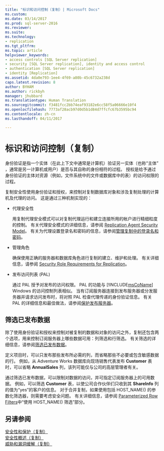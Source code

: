 ```yaml
---
title: "标识和访问控制（复制）| Microsoft Docs"
ms.custom: 
ms.date: 03/14/2017
ms.prod: sql-server-2016
ms.reviewer: 
ms.suite: 
ms.technology:
- replication
ms.tgt_pltfrm: 
ms.topic: article
helpviewer_keywords:
- access controls [SQL Server replication]
- security [SQL Server replication], identity and access control
- authentication [SQL Server replication]
- identity [Replication]
ms.assetid: 4da0e793-1ee4-4f69-a80b-45c6732a238d
caps.latest.revision: 8
author: BYHAM
ms.author: rickbyh
manager: jhubbard
ms.translationtype: Human Translation
ms.sourcegitcommit: f3481fcc2bb74eaf93182e6cc58f5a06666e10f4
ms.openlocfilehash: 7773af28acb97d0d5b1d84d7ffcfc67b3595bc94
ms.contentlocale: zh-cn
ms.lasthandoff: 04/11/2017

---
```

# <a name="identity-and-access-control-replication"></a>标识和访问控制（复制）
  身份验证是指一个实体（在此上下文中通常是计算机）验证另一实体（也称“主体” ，通常是另一计算机或用户）是否与其自称的身份相符的过程。 授权是给予通过身份验证的主体对资源（例如，文件系统中的文件或数据库中的表）的访问权限的过程。  
  
 复制安全性使用身份验证和授权，来控制对复制数据库对象和涉及复制处理的计算机及代理的访问。 这是通过三种机制实现的：  
  
-   代理安全性  
  
     用复制代理安全模式可以对复制代理运行和建立连接所用的帐户进行精细粒度的控制。 有关代理安全模式的详细信息，请参阅 [Replication Agent Security Model](../../../relational-databases/replication/security/replication-agent-security-model.md)。 有关为代理设置登录名和密码的信息，请参阅[管理复制中的登录名和密码](../../../relational-databases/replication/security/manage-logins-and-passwords-in-replication.md)。  
  
-   管理角色  
  
     确保使用正确的服务器和数据库角色进行复制的建立、维护和处理。 有关详细信息，请参阅 [Security Role Requirements for Replication](../../../relational-databases/replication/security/security-role-requirements-for-replication.md)。  
  
-   发布访问列表 (PAL)  
  
     通过 PAL 授予对发布的访问权限。 PAL 的功能与 [!INCLUDE[msCoName](../../../includes/msconame-md.md)] Windows 的访问控制列表相似。 当有订阅服务器连接到发布服务器或分发服务器并请求访问发布时，将对照 PAL 检查代理传递的身份验证信息。 有关 PAL 的详细信息和最佳做法，请参阅[保护发布服务器](../../../relational-databases/replication/security/secure-the-publisher.md)。  
  
## <a name="filtering-published-data"></a>筛选已发布数据  
 除了使用身份验证和授权来控制对被复制的数据和对象的访问之外，复制还包含两个选项，用来控制订阅服务器上哪些数据可用：列筛选和行筛选。 有关筛选的详细信息，请参阅[筛选已发布数据](../../../relational-databases/replication/publish/filter-published-data.md)。  
  
 定义项目时，可以只发布那些发布所必需的列，而省略那些不必要或包含敏感数据的行。 例如，从 Adventure Works 数据库向现场销售代表发布 **Customer** 表时，可以省略 **AnnualSales** 列，该列可能仅与公司的高层管理者有关。  
  
 通过筛选已发布数据，可以限制对数据的访问，并可指定订阅服务器上的可用数据。 例如，可以筛选 **Customer** 表，以使公司合作伙伴们只收到其 **ShareInfo** 列的值为“yes”的客户的信息。 对于合并复制，如果使用包括 HOST_NAME() 的参数化筛选器，则需要考虑安全问题。 有关详细信息，请参阅 [Parameterized Row Filters](../../../relational-databases/replication/merge/parameterized-filters-parameterized-row-filters.md)中“使用 HOST_NAME() 筛选”部分。  
  
## <a name="see-also"></a>另请参阅  
 [安全性和保护（复制）](../../../relational-databases/replication/security/security-and-protection-replication.md)   
 [安全性概述（复制）](../../../relational-databases/replication/security/security-overview-replication.md)   
 [威胁和漏洞缓解（复制）](../../../relational-databases/replication/security/threat-and-vulnerability-mitigation-replication.md)  
  
  
